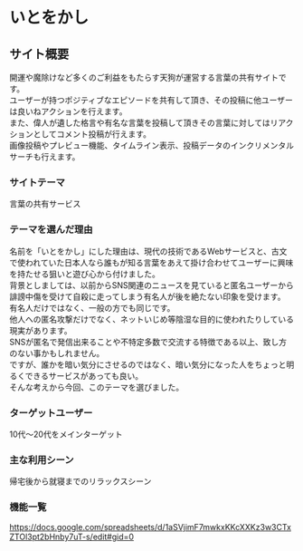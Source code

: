 # いとをかし

## サイト概要
開運や魔除けなど多くのご利益をもたらす天狗が運営する言葉の共有サイトです。  
ユーザーが持つポジティブなエピソードを共有して頂き、その投稿に他ユーザーは良いねアクションを行えます。  
また、偉人が遺した格言や有名な言葉を投稿して頂きその言葉に対してはリアクションとしてコメント投稿が行えます。  
画像投稿やプレビュー機能、タイムライン表示、投稿データのインクリメンタルサーチも行えます。  

### サイトテーマ
言葉の共有サービス

### テーマを選んだ理由
名前を「いとをかし」にした理由は、現代の技術であるWebサービスと、古文で使われていた日本人なら誰もが知る言葉をあえて掛け合わせてユーザーに興味を持たせる狙いと遊び心から付けました。  
背景としましては、以前からSNS関連のニュースを見ていると匿名ユーザーから誹謗中傷を受けて自殺に走ってしまう有名人が後を絶たない印象を受けます。  
有名人だけではなく、一般の方でも同じです。   
他人への匿名攻撃だけでなく、ネットいじめ等陰湿な目的に使われたりしている現実があります。  
SNSが匿名で発信出来ることや不特定多数で交流する特徴である以上、致し方のない事かもしれません。  
ですが、誰かを暗い気分にさせるのではなく、暗い気分になった人をちょっと明るくできるサービスがあっても良い。  
そんな考えから今回、このテーマを選びました。  

### ターゲットユーザー
10代〜20代をメインターゲット

### 主な利用シーン
帰宅後から就寝までのリラックスシーン

### 機能一覧
https://docs.google.com/spreadsheets/d/1aSVjimF7mwkxKKcXXKz3w3CTxZTOl3pt2bHnby7uT-s/edit#gid=0
